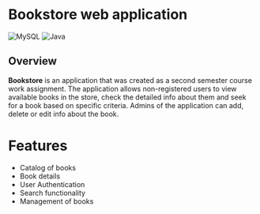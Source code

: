 # Bookstore web application
![MySQL](https://img.shields.io/badge/MySQL-00000F?style=for-the-badge&logo=mysql&logoColor=whiteм)
![Java](https://img.shields.io/badge/java-%23ED8B00.svg?style=for-the-badge&logo=openjdk&logoColor=white)
## Overview
**Bookstore** is an application that was created as a second semester course work assignment. The application allows non-registered users to view available books in the store, check the detailed info about them and seek for a book based on specific criteria. Admins of the application can add, delete or edit info about the book.
# Features
- Catalog of books
- Book details
- User Authentication 
- Search functionality 
- Management of books
